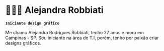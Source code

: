 # 👩🏻‍💻 Alejandra Robbiati

**`Iniciante design gráfico`**

Me chamo Alejandra Rodrigues Robbiati, tenho 27 anos e moro em Campinas - SP. Sou iniciante na área de T.I, porém, tenho por paixão criar designs gráficos.

